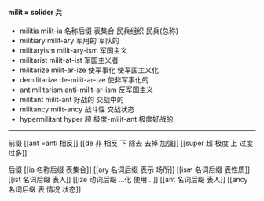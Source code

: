 #### milit = solider 兵

- militia milit-ia 名称后缀 表集合 民兵组织 民兵(总称)  
- militiary milit-ary 军用的 军队的
- militaryism milit-ary-ism 军国主义
- militarist milit-at-ist 军国主义者
- militarize milit-ar-ize 使军事化  使军国主义化
- demilitarize de-milit-ar-ize 使非军事化的
- antimilitarism anti-milit-ar-ism 反军国主义
- militant milit-ant 好战的 交战中的
- militancy milit-ancy 战斗性 交战状态
- hypermilitant hyper 超 极度-milit-ant 极度好战的

---
前缀
[[ant =anti 相反]]
[[de   非 相反 下 除去 去掉 加强]]
[[super  超 极度  上  过度  过多]]

后缀
[[ia 名称后缀 表集合]]
[[ary 名词后缀 表示 场所]]
[[ism 名词后缀 表性质]]
[[ist  名词后缀 表人]]
[[ize 动词后缀 ...化 使用...]]
[[ant 名词后缀 表人]]
[[ancy 名词后缀 表 情况 状态]]
